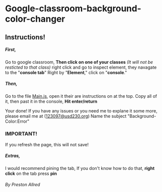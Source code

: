 # Google-classroom-background-color-changer
## Instructions!
##### First,
Go to google classroom,
**Then click on one of your classes** *(It will not be resticted to that class)*
right click and go to inspect element,
they navagate to the "**console tab**" Right by "**Element**," click on "**console**."

##### Then,
Go to the file [Main.js](main.js), open it their are instructions on at the top.
Copy all of it,
then past it in the console,
**Hit enter/return**

Your done!
If you have any issues or you need me to explane it some more, please email me at (123097@usd230.org) 
Name the subject "Background-Color:Error"

### IMPORTANT!
If you refresh the page, this will not save! 

##### Extras,
I would recommend pining the tab,
If you don't know how to do that, **right click** on the tab press **pin**

###### By Preston Allred
